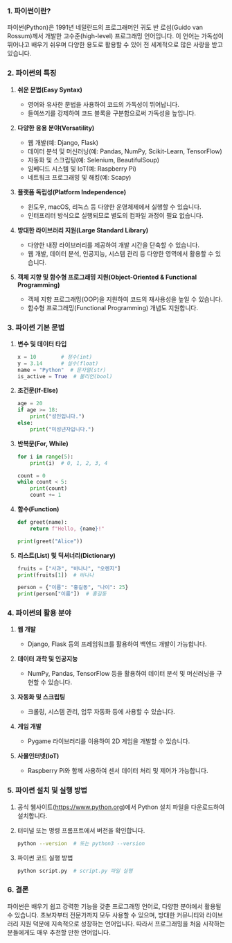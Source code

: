 ### 1. 파이썬이란?
파이썬(Python)은 1991년 네덜란드의 프로그래머인 귀도 반 로섬(Guido van Rossum)께서 개발한 고수준(high-level) 프로그래밍 언어입니다. 이 언어는 가독성이 뛰어나고 배우기 쉬우며 다양한 용도로 활용할 수 있어 전 세계적으로 많은 사랑을 받고 있습니다.

### 2. 파이썬의 특징
1. **쉬운 문법(Easy Syntax)**
   - 영어와 유사한 문법을 사용하여 코드의 가독성이 뛰어납니다.
   - 들여쓰기를 강제하여 코드 블록을 구분함으로써 가독성을 높입니다.
   
2. **다양한 응용 분야(Versatility)**
   - 웹 개발(예: Django, Flask)
   - 데이터 분석 및 머신러닝(예: Pandas, NumPy, Scikit-Learn, TensorFlow)
   - 자동화 및 스크립팅(예: Selenium, BeautifulSoup)
   - 임베디드 시스템 및 IoT(예: Raspberry Pi)
   - 네트워크 프로그래밍 및 해킹(예: Scapy)

3. **플랫폼 독립성(Platform Independence)**
   - 윈도우, macOS, 리눅스 등 다양한 운영체제에서 실행할 수 있습니다.
   - 인터프리터 방식으로 실행되므로 별도의 컴파일 과정이 필요 없습니다.

4. **방대한 라이브러리 지원(Large Standard Library)**
   - 다양한 내장 라이브러리를 제공하여 개발 시간을 단축할 수 있습니다.
   - 웹 개발, 데이터 분석, 인공지능, 시스템 관리 등 다양한 영역에서 활용할 수 있습니다.

5. **객체 지향 및 함수형 프로그래밍 지원(Object-Oriented & Functional Programming)**
   - 객체 지향 프로그래밍(OOP)을 지원하여 코드의 재사용성을 높일 수 있습니다.
   - 함수형 프로그래밍(Functional Programming) 개념도 지원합니다.

### 3. 파이썬 기본 문법

1. **변수 및 데이터 타입**
   ```python
   x = 10        # 정수(int)
   y = 3.14      # 실수(float)
   name = "Python"  # 문자열(str)
   is_active = True  # 불리언(bool)
   ```

2. **조건문(If-Else)**
   ```python
   age = 20
   if age >= 18:
       print("성인입니다.")
   else:
       print("미성년자입니다.")
   ```

3. **반복문(For, While)**
   ```python
   for i in range(5):
       print(i)  # 0, 1, 2, 3, 4
   
   count = 0
   while count < 5:
       print(count)
       count += 1
   ```

4. **함수(Function)**
   ```python
   def greet(name):
       return f"Hello, {name}!"
   
   print(greet("Alice"))
   ```

5. **리스트(List) 및 딕셔너리(Dictionary)**
   ```python
   fruits = ["사과", "바나나", "오렌지"]
   print(fruits[1])  # 바나나
   
   person = {"이름": "홍길동", "나이": 25}
   print(person["이름"])  # 홍길동
   ```

### 4. 파이썬의 활용 분야

1. **웹 개발**
   - Django, Flask 등의 프레임워크를 활용하여 백엔드 개발이 가능합니다.
   
2. **데이터 과학 및 인공지능**
   - NumPy, Pandas, TensorFlow 등을 활용하여 데이터 분석 및 머신러닝을 구현할 수 있습니다.

3. **자동화 및 스크립팅**
   - 크롤링, 시스템 관리, 업무 자동화 등에 사용할 수 있습니다.
   
4. **게임 개발**
   - Pygame 라이브러리를 이용하여 2D 게임을 개발할 수 있습니다.
   
5. **사물인터넷(IoT)**
   - Raspberry Pi와 함께 사용하여 센서 데이터 처리 및 제어가 가능합니다.

### 5. 파이썬 설치 및 실행 방법

1. 공식 웹사이트(https://www.python.org)에서 Python 설치 파일을 다운로드하여 설치합니다.

2. 터미널 또는 명령 프롬프트에서 버전을 확인합니다.
   ```sh
   python --version  # 또는 python3 --version
   ```
   
3. 파이썬 코드 실행 방법
   ```sh
   python script.py  # script.py 파일 실행
   ```

### 6. 결론
파이썬은 배우기 쉽고 강력한 기능을 갖춘 프로그래밍 언어로, 다양한 분야에서 활용될 수 있습니다. 초보자부터 전문가까지 모두 사용할 수 있으며, 방대한 커뮤니티와 라이브러리 지원 덕분에 지속적으로 성장하는 언어입니다. 따라서 프로그래밍을 처음 시작하는 분들에게도 매우 추천할 만한 언어입니다.
